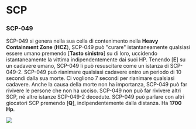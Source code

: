 # SCP

### SCP-049

 SCP-049 si genera nella sua cella di contenimento nella **Heavy Containment Zone** \(**HCZ**\), SCP-049 può "curare" istantaneamente qualsiasi essere umano premendo \[**Tasto sinistro**\] su di loro, uccidendo istantaneamente la vittima indipendentemente dai suoi HP. Tenendo \[**E**\] su un cadavere umano, SCP-049 li può resuscitare come un istanza di SCP-049-2. SCP-049 può rianimare qualsiasi cadavere entro un periodo di 10 secondi dalla sua morte. Ci vogliono 7 secondi per rianimare qualsiasi cadavere. Anche la causa della morte non ha importanza, SCP-049 può far rivivere le persone che non ha ucciso. SCP-049 non può far rivivere altri SCP, né altre istanze SCP-049-2 decedute. SCP-049 può parlare con altri giocatori SCP premendo \[**Q**\], indipendentemente dalla distanza. Ha **1700 Hp**.

![](../../.gitbook/assets/049_profileimage.png)

